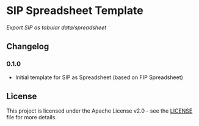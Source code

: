 # SIP Spreadsheet Template

*Export SIP as tabular data/spreadsheet*

## Changelog

### 0.1.0

- Initial template for SIP as Spreadsheet (based on FIP Spreadsheet)

## License

This project is licensed under the Apache License v2.0 - see the
[LICENSE](LICENSE) file for more details.

